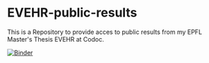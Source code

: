 # EVEHR-public-results
This is a Repository to provide acces to public results from my EPFL Master's Thesis EVEHR at Codoc.

[![Binder](https://mybinder.org/badge_logo.svg)](https://mybinder.org/v2/gh/simonroquette/EVEHR-public-results/HEAD?filepath=Extraction_Error_Impact.ipynb)
